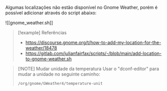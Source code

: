 Algumas localizações não estão disponível no Gnome Weather, porém é possível adicionar através do script abaixo:

![[gnome_weather.sh]]
> [!example] Referências
> - https://discourse.gnome.org/t/how-to-add-my-location-for-the-weather/18478
> - https://gitlab.com/julianfairfax/scripts/-/blob/main/add-location-to-gnome-weather.sh

> [!NOTE] Mudar unidade da temperatura
> Usar o "dconf-editor" para mudar a unidade no seguinte caminho:
> ```
> /org/gnome/GWeather4/temperature-unit
> ```